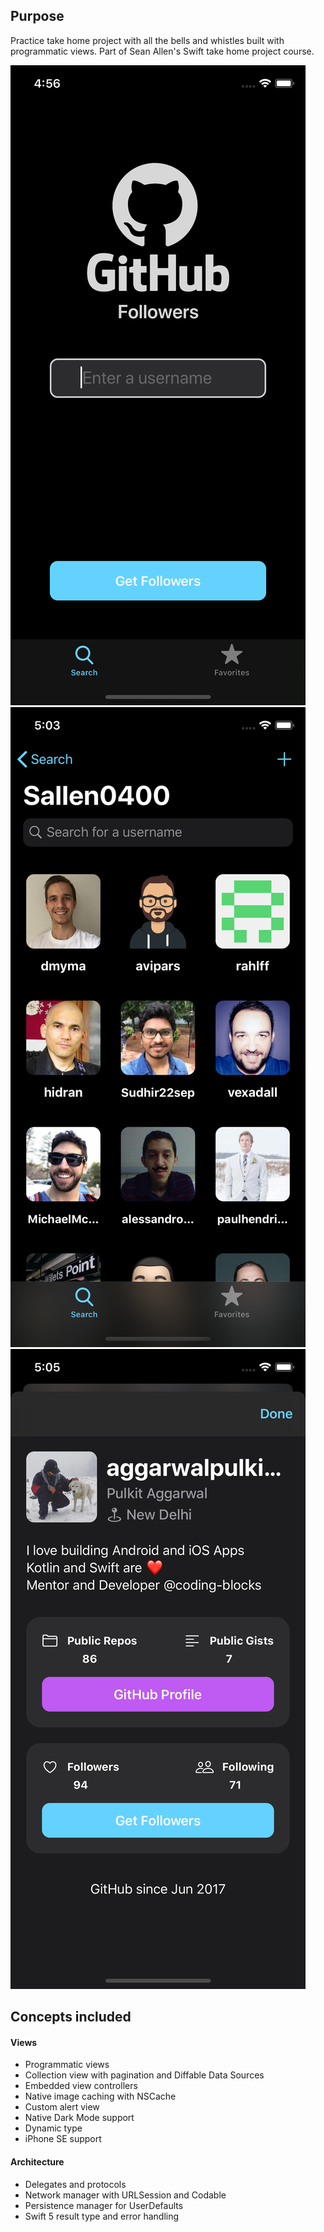 ## Purpose
Practice take home project with all the bells and whistles built with
programmatic views. Part of Sean Allen's Swift take home project course.

![image](search.png)
![image](usersFollowers.png)
![image](userInfo.png)

## Concepts included

#### Views
- Programmatic views
- Collection view with pagination and Diffable Data Sources
- Embedded view controllers
- Native image caching with NSCache
- Custom alert view
- Native Dark Mode support
- Dynamic type
- iPhone SE support

#### Architecture
- Delegates and protocols
- Network manager with URLSession and Codable
- Persistence manager for UserDefaults
- Swift 5 result type and error handling
